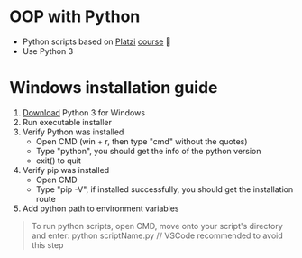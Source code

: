 # OOP with Python
- Python scripts based on [Platzi](https://platzi.com/c/enez/ "Platzi") [course](https://platzi.com/clases/poo-python/ "course") 💚
- Use Python 3

# Windows installation guide
1. [Download](https://www.python.org/downloads/ "Download") Python 3 for Windows
2. Run executable installer
3. Verify Python was installed
	- Open CMD (win + r, then type "cmd" without the quotes)
	- Type "python", you should get the info of the python version
	- exit() to quit
4. Verify pip was installed
	- Open CMD
	- Type "pip -V", if installed successfully, you should get the installation route
5. Add python path to environment variables

> To run python scripts, open CMD, move onto your script's directory and enter: 
>  python scriptName.py  // VSCode recommended to avoid this step
